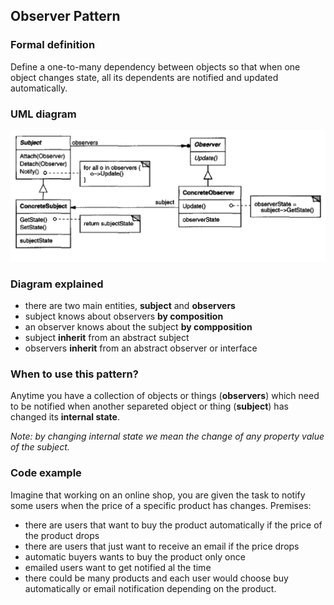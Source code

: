 ## Observer Pattern

### Formal definition
 
Define a one-to-many dependency between objects so that when one object changes state, all its dependents are notified and updated automatically.


### UML diagram

![Source book: Design Patters, Elements of Reusable Object-Oriented Software](https://github.com/osotorrio/designpatterns/blob/master/GangOfFour.Patterns/Structural/Observer/img/uml_diagram.PNG)


### Diagram explained
- there are two main entities, **subject** and **observers**
- subject knows about observers **by composition**
- an observer knows about the subject **by compposition**
- subject **inherit** from an abstract subject
- observers **inherit** from an abstract observer or interface


### When to use this pattern?

Anytime you have a collection of objects or things (**observers**) which need to be notified when another separeted object or thing (**subject**) has changed its **internal state**. 

*Note: by changing internal state we mean the change of any property value of the subject.*


### Code example

Imagine that working on an online shop, you are given the task to notify some users when the price of a specific product has changes. Premises:

- there are users that want to buy the product automatically if the price of the product drops
- there are users that just want to receive an email if the price drops
- automatic buyers wants to buy the product only once
- emailed users want to get notified al the time
- there could be many products and each user would choose buy automatically or email notification depending on the product.
